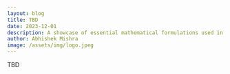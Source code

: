 ```yaml
---
layout: blog
title: TBD
date: 2023-12-01
description: A showcase of essential mathematical formulations used in artificial intelligence and machine learning research
author: Abhishek Mishra
image: /assets/img/logo.jpeg
---
```


TBD